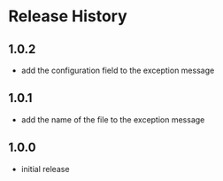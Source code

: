 # Release History

## 1.0.2
- add the configuration field to the exception message

## 1.0.1
- add the name of the file to the exception message

## 1.0.0
- initial release
